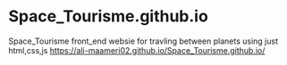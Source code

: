 # Space_Tourisme.github.io
Space_Tourisme front_end websie for travling between planets using just html,css,js
https://ali-maameri02.github.io/Space_Tourisme.github.io/
